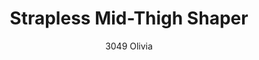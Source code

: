 ---
layout: product
title: Strapless Mid-Thigh Shaper 
subtitle: 3049 Olivia
price: '38.00'
product_image: /neopower-net/3049-front.png
product_image_hover: /neopower-net/3049-side.png
categories: 
  - The Upgraders
  - Tummy Waist
  - Rear & Hips
  - Thighs & Legs
  - Daily Use
  - Post Surgical
  - Postpartum
  - Body Shapers
  - Middle Hook Eye & Zipper
---